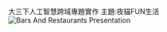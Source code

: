 大三下人工智慧跨域專題實作
主題:夜貓FUN生活
![Bars And Restaurants Presentation](https://github.com/user-attachments/assets/72d3797d-9fd4-4fc3-b064-48809db23017)
